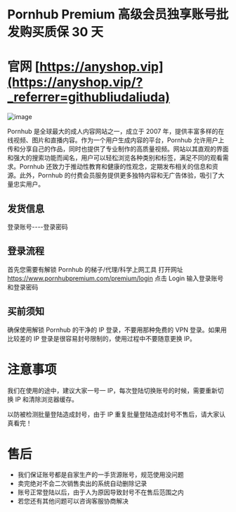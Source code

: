 # Pornhub Premium 高级会员独享账号批发购买质保 30 天

# 官网 [https://anyshop.vip](https://anyshop.vip/?_referrer=githubliudaliuda)

![image](https://github.com/user-attachments/assets/5668c1cc-6931-45aa-93c8-87f0f168c617)

Pornhub 是全球最大的成人内容网站之一，成立于 2007 年，提供丰富多样的在线视频、图片和直播内容。作为一个用户生成内容的平台，Pornhub 允许用户上传和分享自己的作品，同时也提供了专业制作的高质量视频。网站以其直观的界面和强大的搜索功能而闻名，用户可以轻松浏览各种类别和标签，满足不同的观看需求。Pornhub 还致力于推动性教育和健康的性观念，定期发布相关的信息和资源。此外，Pornhub 的付费会员服务提供更多独特内容和无广告体验，吸引了大量忠实用户。

## 发货信息
登录账号----登录密码
## 登录流程
首先您需要有解锁 Pornhub 的梯子/代理/科学上网工具
打开网址 https://www.pornhubpremium.com/premium/login
点击 Login
输入登录账号和登录密码
## 买前须知
确保使用解锁 Pornhub 的干净的 IP 登录，不要用那种免费的 VPN 登录。如果用比较差的 IP 登录是很容易封号限制的，使用过程中不要随意更换 IP。

# 注意事项
我们在使用的途中，建议大家一号一 IP，每次登陆切换账号的时候，需要重新切换 IP 和清除浏览器缓存。

以防被检测批量登陆造成封号，由于 IP 重复批量登陆造成封号不售后，请大家认真看完！

# 售后
- 我们保证账号都是自家生产的一手货源账号，规范使用没问题
- 卖完绝对不会二次销售卖出的系统自动删除记录
- 账号正常登陆以后，由于人为原因导致封号不在售后范围之内
- 若您还有其他问题可以咨询客服协商解决
